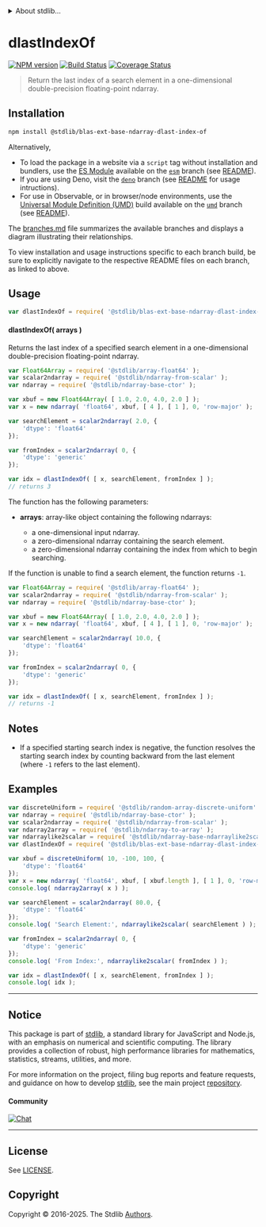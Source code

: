 <!--

@license Apache-2.0

Copyright (c) 2025 The Stdlib Authors.

Licensed under the Apache License, Version 2.0 (the "License");
you may not use this file except in compliance with the License.
You may obtain a copy of the License at

   http://www.apache.org/licenses/LICENSE-2.0

Unless required by applicable law or agreed to in writing, software
distributed under the License is distributed on an "AS IS" BASIS,
WITHOUT WARRANTIES OR CONDITIONS OF ANY KIND, either express or implied.
See the License for the specific language governing permissions and
limitations under the License.

-->


<details>
  <summary>
    About stdlib...
  </summary>
  <p>We believe in a future in which the web is a preferred environment for numerical computation. To help realize this future, we've built stdlib. stdlib is a standard library, with an emphasis on numerical and scientific computation, written in JavaScript (and C) for execution in browsers and in Node.js.</p>
  <p>The library is fully decomposable, being architected in such a way that you can swap out and mix and match APIs and functionality to cater to your exact preferences and use cases.</p>
  <p>When you use stdlib, you can be absolutely certain that you are using the most thorough, rigorous, well-written, studied, documented, tested, measured, and high-quality code out there.</p>
  <p>To join us in bringing numerical computing to the web, get started by checking us out on <a href="https://github.com/stdlib-js/stdlib">GitHub</a>, and please consider <a href="https://opencollective.com/stdlib">financially supporting stdlib</a>. We greatly appreciate your continued support!</p>
</details>

# dlastIndexOf

[![NPM version][npm-image]][npm-url] [![Build Status][test-image]][test-url] [![Coverage Status][coverage-image]][coverage-url] <!-- [![dependencies][dependencies-image]][dependencies-url] -->

> Return the last index of a search element in a one-dimensional double-precision floating-point ndarray.

<section class="intro">

</section>

<!-- /.intro -->

<section class="installation">

## Installation

```bash
npm install @stdlib/blas-ext-base-ndarray-dlast-index-of
```

Alternatively,

-   To load the package in a website via a `script` tag without installation and bundlers, use the [ES Module][es-module] available on the [`esm`][esm-url] branch (see [README][esm-readme]).
-   If you are using Deno, visit the [`deno`][deno-url] branch (see [README][deno-readme] for usage intructions).
-   For use in Observable, or in browser/node environments, use the [Universal Module Definition (UMD)][umd] build available on the [`umd`][umd-url] branch (see [README][umd-readme]).

The [branches.md][branches-url] file summarizes the available branches and displays a diagram illustrating their relationships.

To view installation and usage instructions specific to each branch build, be sure to explicitly navigate to the respective README files on each branch, as linked to above.

</section>

<section class="usage">

## Usage

```javascript
var dlastIndexOf = require( '@stdlib/blas-ext-base-ndarray-dlast-index-of' );
```

#### dlastIndexOf( arrays )

Returns the last index of a specified search element in a one-dimensional double-precision floating-point ndarray.

```javascript
var Float64Array = require( '@stdlib/array-float64' );
var scalar2ndarray = require( '@stdlib/ndarray-from-scalar' );
var ndarray = require( '@stdlib/ndarray-base-ctor' );

var xbuf = new Float64Array( [ 1.0, 2.0, 4.0, 2.0 ] );
var x = new ndarray( 'float64', xbuf, [ 4 ], [ 1 ], 0, 'row-major' );

var searchElement = scalar2ndarray( 2.0, {
    'dtype': 'float64'
});

var fromIndex = scalar2ndarray( 0, {
    'dtype': 'generic'
});

var idx = dlastIndexOf( [ x, searchElement, fromIndex ] );
// returns 3
```

The function has the following parameters:

-   **arrays**: array-like object containing the following ndarrays:

    -   a one-dimensional input ndarray.
    -   a zero-dimensional ndarray containing the search element.
    -   a zero-dimensional ndarray containing the index from which to begin searching.

If the function is unable to find a search element, the function returns `-1`.

```javascript
var Float64Array = require( '@stdlib/array-float64' );
var scalar2ndarray = require( '@stdlib/ndarray-from-scalar' );
var ndarray = require( '@stdlib/ndarray-base-ctor' );

var xbuf = new Float64Array( [ 1.0, 2.0, 4.0, 2.0 ] );
var x = new ndarray( 'float64', xbuf, [ 4 ], [ 1 ], 0, 'row-major' );

var searchElement = scalar2ndarray( 10.0, {
    'dtype': 'float64'
});

var fromIndex = scalar2ndarray( 0, {
    'dtype': 'generic'
});

var idx = dlastIndexOf( [ x, searchElement, fromIndex ] );
// returns -1
```

</section>

<!-- /.usage -->

<section class="notes">

## Notes

-   If a specified starting search index is negative, the function resolves the starting search index by counting backward from the last element (where `-1` refers to the last element).

</section>

<!-- /.notes -->

<section class="examples">

## Examples

<!-- eslint no-undef: "error" -->

```javascript
var discreteUniform = require( '@stdlib/random-array-discrete-uniform' );
var ndarray = require( '@stdlib/ndarray-base-ctor' );
var scalar2ndarray = require( '@stdlib/ndarray-from-scalar' );
var ndarray2array = require( '@stdlib/ndarray-to-array' );
var ndarraylike2scalar = require( '@stdlib/ndarray-base-ndarraylike2scalar' );
var dlastIndexOf = require( '@stdlib/blas-ext-base-ndarray-dlast-index-of' );

var xbuf = discreteUniform( 10, -100, 100, {
    'dtype': 'float64'
});
var x = new ndarray( 'float64', xbuf, [ xbuf.length ], [ 1 ], 0, 'row-major' );
console.log( ndarray2array( x ) );

var searchElement = scalar2ndarray( 80.0, {
    'dtype': 'float64'
});
console.log( 'Search Element:', ndarraylike2scalar( searchElement ) );

var fromIndex = scalar2ndarray( 0, {
    'dtype': 'generic'
});
console.log( 'From Index:', ndarraylike2scalar( fromIndex ) );

var idx = dlastIndexOf( [ x, searchElement, fromIndex ] );
console.log( idx );
```

</section>

<!-- /.examples -->

<!-- Section for related `stdlib` packages. Do not manually edit this section, as it is automatically populated. -->

<section class="related">

</section>

<!-- /.related -->

<!-- Section for all links. Make sure to keep an empty line after the `section` element and another before the `/section` close. -->


<section class="main-repo" >

* * *

## Notice

This package is part of [stdlib][stdlib], a standard library for JavaScript and Node.js, with an emphasis on numerical and scientific computing. The library provides a collection of robust, high performance libraries for mathematics, statistics, streams, utilities, and more.

For more information on the project, filing bug reports and feature requests, and guidance on how to develop [stdlib][stdlib], see the main project [repository][stdlib].

#### Community

[![Chat][chat-image]][chat-url]

---

## License

See [LICENSE][stdlib-license].


## Copyright

Copyright &copy; 2016-2025. The Stdlib [Authors][stdlib-authors].

</section>

<!-- /.stdlib -->

<!-- Section for all links. Make sure to keep an empty line after the `section` element and another before the `/section` close. -->

<section class="links">

[npm-image]: http://img.shields.io/npm/v/@stdlib/blas-ext-base-ndarray-dlast-index-of.svg
[npm-url]: https://npmjs.org/package/@stdlib/blas-ext-base-ndarray-dlast-index-of

[test-image]: https://github.com/stdlib-js/blas-ext-base-ndarray-dlast-index-of/actions/workflows/test.yml/badge.svg?branch=main
[test-url]: https://github.com/stdlib-js/blas-ext-base-ndarray-dlast-index-of/actions/workflows/test.yml?query=branch:main

[coverage-image]: https://img.shields.io/codecov/c/github/stdlib-js/blas-ext-base-ndarray-dlast-index-of/main.svg
[coverage-url]: https://codecov.io/github/stdlib-js/blas-ext-base-ndarray-dlast-index-of?branch=main

<!--

[dependencies-image]: https://img.shields.io/david/stdlib-js/blas-ext-base-ndarray-dlast-index-of.svg
[dependencies-url]: https://david-dm.org/stdlib-js/blas-ext-base-ndarray-dlast-index-of/main

-->

[chat-image]: https://img.shields.io/gitter/room/stdlib-js/stdlib.svg
[chat-url]: https://app.gitter.im/#/room/#stdlib-js_stdlib:gitter.im

[stdlib]: https://github.com/stdlib-js/stdlib

[stdlib-authors]: https://github.com/stdlib-js/stdlib/graphs/contributors

[umd]: https://github.com/umdjs/umd
[es-module]: https://developer.mozilla.org/en-US/docs/Web/JavaScript/Guide/Modules

[deno-url]: https://github.com/stdlib-js/blas-ext-base-ndarray-dlast-index-of/tree/deno
[deno-readme]: https://github.com/stdlib-js/blas-ext-base-ndarray-dlast-index-of/blob/deno/README.md
[umd-url]: https://github.com/stdlib-js/blas-ext-base-ndarray-dlast-index-of/tree/umd
[umd-readme]: https://github.com/stdlib-js/blas-ext-base-ndarray-dlast-index-of/blob/umd/README.md
[esm-url]: https://github.com/stdlib-js/blas-ext-base-ndarray-dlast-index-of/tree/esm
[esm-readme]: https://github.com/stdlib-js/blas-ext-base-ndarray-dlast-index-of/blob/esm/README.md
[branches-url]: https://github.com/stdlib-js/blas-ext-base-ndarray-dlast-index-of/blob/main/branches.md

[stdlib-license]: https://raw.githubusercontent.com/stdlib-js/blas-ext-base-ndarray-dlast-index-of/main/LICENSE

</section>

<!-- /.links -->
